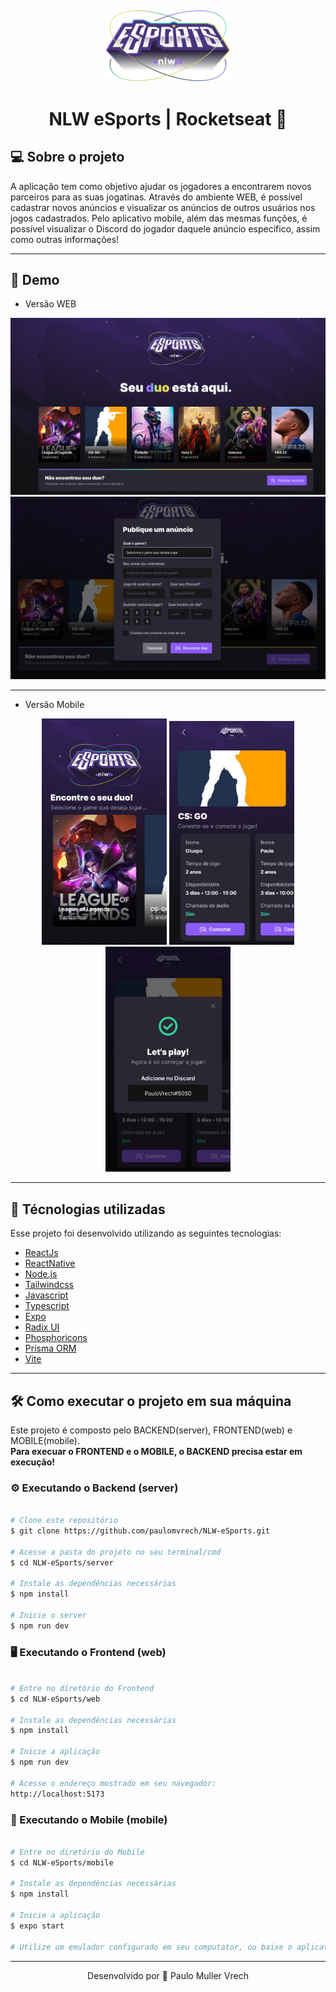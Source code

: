 <h2 align="center">
    <img  src="public/logo.png" width="200px" />
</h2>
<p align="center">
  <h1 align="center">NLW eSports | Rocketseat 🚀</h1>
</p>

## 💻 Sobre o projeto

A aplicação tem como objetivo ajudar os jogadores a encontrarem novos parceiros para as suas jogatinas.
Através do ambiente WEB, é possível cadastrar novos anúncios e visualizar os anúncios de outros usuários nos jogos cadastrados.
Pelo aplicativo mobile, além das mesmas funções, é possível visualizar o Discord do jogador daquele anúncio específico, assim como outras informações!

---

## 👀 Demo

- Versão WEB
<div align="center">
  <img alt="GIF" src="./public/web.png" width="650">  
</div>
<div align="center">
  <img alt="GIF" src="./public/web2.png" width="650">  
</div>

---

- Versão Mobile
<div align="center">
  <img alt="GIF" src="./public/mobile1.jpeg" width="200">  
  <img alt="GIF" src="./public/mobile2.jpeg" width="200">  
  <img alt="GIF" src="./public/mobile3.jpeg" width="200">  
</div>

---

## 🚀 Técnologias utilizadas

Esse projeto foi desenvolvido utilizando as seguintes tecnologias:

- [ReactJs](https://reactjs.org)
- [ReactNative](https://reactnative.dev)
- [Node.js](https://nodejs.org/en/)
- [Tailwindcss](https://tailwindcss.com/)
- [Javascript](https://developer.mozilla.org/pt-BR/docs/Web/JavaScript)
- [Typescript](https://www.typescriptlang.org/)
- [Expo](https://expo.dev/)
- [Radix UI](https://www.radix-ui.com/)
- [Phosphoricons](https://phosphoricons.com/)
- [Prisma ORM](https://www.prisma.io//)
- [Vite](https://vitejs.dev/)

---

## 🛠 Como executar o projeto em sua máquina

Este projeto é composto pelo BACKEND(server), FRONTEND(web) e MOBILE(mobile).
<br><strong>Para execuar o FRONTEND e o MOBILE, o BACKEND precisa estar em execução!</strong>

### ⚙ Executando o Backend (server)

```bash

# Clone este repositório
$ git clone https://github.com/paulomvrech/NLW-eSports.git

# Acesse a pasta do projeto no seu terminal/cmd
$ cd NLW-eSports/server

# Instale as dependências necessárias
$ npm install

# Inicie o server
$ npm run dev

```

### 🖥 Executando o Frontend (web)

```bash

# Entre no diretório do Frontend
$ cd NLW-eSports/web

# Instale as dependências necessárias
$ npm install

# Inicie a aplicação
$ npm run dev

# Acesse o endereço mostrado em seu navegador:
http://localhost:5173

```

### 📱 Executando o Mobile (mobile)

```bash

# Entre no diretório do Mobile
$ cd NLW-eSports/mobile

# Instale as dependências necessárias
$ npm install

# Inicie a aplicação
$ expo start

# Utilize um emulador configurado em seu computator, ou baixe o aplicativo ExpoGO em seu celular para escanear o QRCode mostrado em tela e assim emular em seu próprio dispositivo.


```

---

<p align="center">Desenvolvido por 👏 Paulo Muller Vrech</p>
